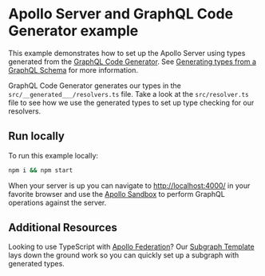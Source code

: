 # Apollo Server and GraphQL Code Generator example

This example demonstrates how to set up the Apollo Server using types generated from the [GraphQL Code Generator](https://www.graphql-code-generator.com/). See [Generating types from a GraphQL Schema](https://www.apollographql.com/docs/apollo-server/workflow/generate-types) for more information.

GraphQL Code Generator generates our types in the `src/__generated___/resolvers.ts` file. Take a look at the `src/resolver.ts` file to see how we use the generated types to set up type checking for our resolvers. 

## Run locally

To run this example locally:

```bash
npm i && npm start
```

When your server is up you can navigate to [http://localhost:4000/](http://localhost:4000/) in your favorite browser and use the [Apollo Sandbox](https://www.apollographql.com/docs/studio/explorer/sandbox/) to perform GraphQL operations against the server.

## Additional Resources

Looking to use TypeScript with [Apollo Federation](https://www.apollographql.com/docs/federation)? Our [Subgraph Template](https://github.com/apollographql/subgraph-template-typescript-apollo-server) lays down the ground work so you can quickly set up a subgraph with generated types.
